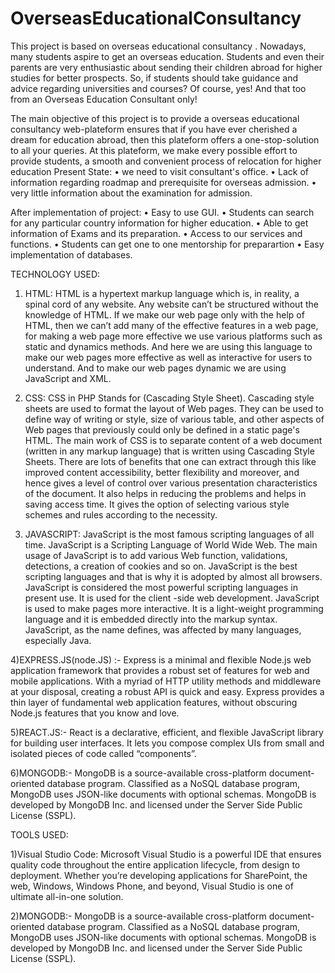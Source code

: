 # OverseasEducationalConsultancy
This project is based on overseas educational consultancy .
Nowadays, many students aspire to get an overseas education. 
Students and even their parents are very enthusiastic about sending their children abroad for higher studies for better prospects. 
So, if students should take guidance and advice regarding universities and courses? 
Of course, yes! And that too from an Overseas Education Consultant only!

The main objective of this project is to provide a overseas educational consultancy web-plateform ensures that if you have ever cherished a dream for education abroad, then this plateform offers a one-stop-solution to all your queries. At this plateform, we make every possible effort to provide students, a smooth and convenient process of relocation for higher education
Present State: 
•	we need to visit consultant's office.
•	Lack of information regarding roadmap and prerequisite for overseas admission.
•	very little information about the examination for admission.

After implementation of project:
•	Easy to use GUI.
•	Students can search for any particular country information for higher education.
•	Able to get information of  Exams and its preparation.
•	Access to our services and functions.
•	Students can get one to one mentorship for preparartion
•	Easy implementation of databases.

TECHNOLOGY USED:
1) HTML: HTML is a hypertext markup language which is, in reality, a spinal cord of any website. Any website can’t be structured without the knowledge of HTML. If we make our web page only with the help of HTML, then we can’t add many of the effective features in a web page, for making a web page more effective we use various platforms such as static and dynamics methods. And here we are using this language to make our web pages more effective as well as interactive for users to understand. And to make our web pages dynamic we are using JavaScript and XML. 

2) CSS: CSS in PHP Stands for (Cascading Style Sheet). Cascading style sheets are used to format the layout of Web pages. They can be used to define way of writing or style, size of various table, and other aspects of Web pages that previously could only be defined in a static page's HTML. The main work of CSS is to separate content of a web document (written in any markup language) that is written using Cascading Style Sheets. There are lots of benefits that one can extract through this like improved content accessibility, better flexibility and moreover, and hence gives a level of control over various presentation characteristics of the document. It also helps in reducing the problems and helps in saving access time. It gives the option of selecting various style schemes and rules according to the necessity.  
 
3) JAVASCRIPT: JavaScript is the most famous scripting languages of all time. JavaScript is a Scripting Language of World Wide Web. The main usage of JavaScript is to add various Web function, validations, detections, a creation of cookies and so on. JavaScript is the best scripting languages and that is why it is adopted by almost all browsers. JavaScript is considered the most powerful scripting languages in present use. It is used for the client -side web development. JavaScript is used to make pages more interactive. It is a light-weight programming language and it is embedded directly into the markup syntax. JavaScript, as the name defines, was affected by many languages, especially Java.

4)EXPRESS.JS(node.JS) :- Express is a minimal and flexible Node.js web application framework that provides a robust set of features for web and mobile applications.
With a myriad of HTTP utility methods and middleware at your disposal, creating a robust API is quick and easy.
Express provides a thin layer of fundamental web application features, without obscuring Node.js features that you know and love.

5)REACT.JS:- React is a declarative, efficient, and flexible JavaScript library for building user interfaces. It lets you compose complex UIs from small and isolated pieces of code called “components”.

6)MONGODB:- MongoDB is a source-available cross-platform document-oriented database program. Classified as a NoSQL database program, MongoDB uses JSON-like documents with optional schemas. MongoDB is developed by MongoDB Inc. and licensed under the Server Side Public License (SSPL).

TOOLS USED:

1)Visual Studio Code: Microsoft Visual Studio is a powerful IDE that ensures quality code throughout the entire application lifecycle, from design to deployment. Whether you’re developing applications for SharePoint, the web, Windows, Windows Phone, and beyond, Visual Studio is one of ultimate all-in-one solution.

2)MONGODB:- MongoDB is a source-available cross-platform document-oriented database program. Classified as a NoSQL database program, MongoDB uses JSON-like documents with optional schemas. MongoDB is developed by MongoDB Inc. and licensed under the Server Side Public License (SSPL).
